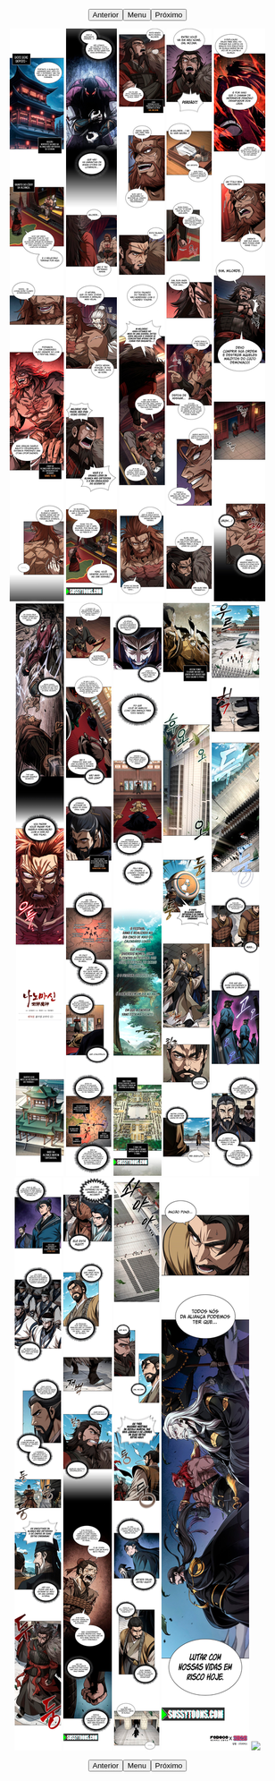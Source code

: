 <p style="text-align: center;"><button name="anterior" onclick="./chap-0226/readme.md">Anterior</button><button name="menu" onclick="./readme.md">Menu</button><button name="próximo" onclick="./chap-0228/readme.md">Próximo</button></p> <p style="text-align: center;"><img src="001.jpg"> <img src="002.jpg"> <img src="003.jpg"> <img src="004.jpg"> <img src="005.jpg"> <img src="006.jpg"> <img src="007.jpg"> <img src="008.jpg"> <img src="009.jpg"> <img src="010.jpg"> <img src="011.jpg"> <img src="012.jpg"> <img src="013.jpg"> <img src="014.jpg"> <img src="readme.md"> </p> <p style="text-align: center;"><button name="anterior" onclick="./chap-0226/readme.md">Anterior</button><button name="menu" onclick="./readme.md">Menu</button><button name="próximo" onclick="./chap-0228/readme.md">Próximo</button></p>